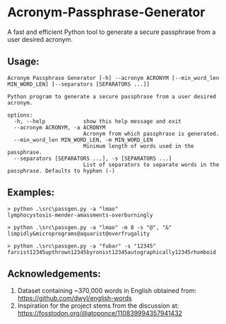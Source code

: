 # Acronym-Passphrase-Generator
A fast and efficient Python tool to generate a secure passphrase from a user desired acronym.

## Usage:
```
Acronym Passphrase Generator [-h] --acronym ACRONYM [--min_word_len MIN_WORD_LEN] [--separators [SEPARATORS ...]]

Python program to generate a secure passphrase from a user desired acronym.

options:
  -h, --help            show this help message and exit
  --acronym ACRONYM, -a ACRONYM
                        Acronym from which passphrase is generated.
  --min_word_len MIN_WORD_LEN, -m MIN_WORD_LEN
                        Minimum length of words used in the passphrase.
  --separators [SEPARATORS ...], -s [SEPARATORS ...]
                        List of separators to separate words in the passphrase. Defaults to hyphen (-)
```

## Examples:
```
> python .\src\passgen.py -a "lmao"
lymphocystosis-mender-amassments-overburningly

> python .\src\passgen.py -a "lmao" -m 8 -s "@", "&"
limpidly&microprograms@aquarist@overfrugality

> python .\src\passgen.py -a "fubar" -s "12345"
farcist12345upthrown12345byronist12345autographically12345rhomboid
```

## Acknowledgements:
1. Dataset containing ~370,000 words in English obtained from: https://github.com/dwyl/english-words
2. Inspiration for the project stems from the discussion at: https://fosstodon.org/@atoponce/110839994357941432
